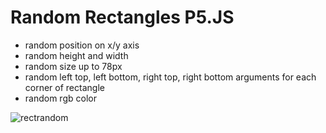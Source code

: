# Random Rectangles P5.JS

- random position on x/y axis
- random height and width
- random size up to 78px
- random left top, left bottom, right top, right bottom arguments for each corner of rectangle
- random rgb color

![rectrandom](img/rect.gif)